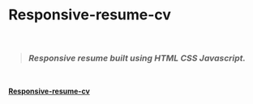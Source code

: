 # Responsive-resume-cv

<br>

> ### _Responsive resume built using HTML CSS Javascript._

<br>

<b><a href="https://moulik-resumecv.netlify.app/">Responsive-resume-cv</a><b>
